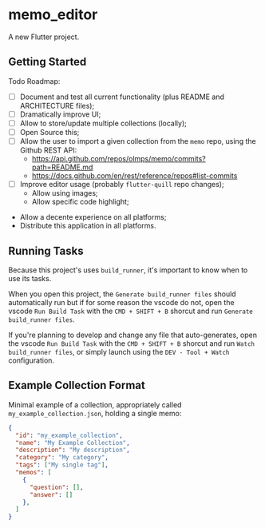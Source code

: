 # memo_editor

A new Flutter project.

## Getting Started

Todo Roadmap:

- [ ] Document and test all current functionality (plus README and ARCHITECTURE files);
- [ ] Dramatically improve UI;
- [ ] Allow to store/update multiple collections (locally);
- [ ] Open Source this;
- [ ] Allow the user to import a given collection from the `memo` repo, using the Github REST API:
  - https://api.github.com/repos/olmps/memo/commits?path=README.md
  - https://docs.github.com/en/rest/reference/repos#list-commits
- [ ] Improve editor usage (probably `flutter-quill` repo changes);
  - Allow using images;
  - Allow specific code highlight;
- Allow a decente experience on all platforms;
- Distribute this application in all platforms.


## Running Tasks

Because this project's uses `build_runner`, it's important to know when to use its tasks.

When you open this project, the `Generate build_runner files` should automatically run but if for some reason the vscode
do not, open the vscode `Run Build Task` with the `CMD + SHIFT + B` shorcut and run `Generate build_runner files`.

If you're planning to develop and change any file that auto-generates, open the vscode `Run Build Task` with the
`CMD + SHIFT + B` shorcut and run `Watch build_runner files`, or simply launch using the `DEV - Tool + Watch`
configuration.


## Example Collection Format

Minimal example of a collection, appropriately called `my_example_collection.json`, holding a single memo:

```json
{
  "id": "my_example_collection",
  "name": "My Example Collection",
  "description": "My description",
  "category": "My category",
  "tags": ["My single tag"],
  "memos": [
    {
      "question": [],
      "answer": []
    },
  ]
}
```